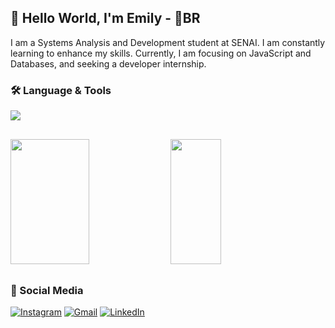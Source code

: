 <h2>👋 Hello World, I'm Emily - 📍BR </h2>
I am a Systems Analysis and Development student at SENAI. I am constantly learning to enhance my skills. Currently, I am focusing on JavaScript and Databases, and seeking a developer internship.

### 🛠️ Language & Tools

<div align="left">
  <img src="https://skillicons.dev/icons?i=js,html,css,nodejs,git,vscode,figma" />
</div>

##

<div align="left">  
  <img width="50%" height="200px" src="https://github-readme-stats.vercel.app/api?username=emilysouza22&show_icons=true&count_private=true&hide_border=true&title_color=8A2BE2&icon_color=4B0082&text_color=8e7cc3&bg_color=0d1117" /> 
  <img width="40%" height="200px" src="https://github-readme-stats.vercel.app/api/top-langs/?username=emilysouza22&layout=compact&hide_border=true&title_color=8A2BE2&text_color=8e7cc3&bg_color=0d1117" />
</div>

##

### 💬 Social Media

[![Instagram](https://img.shields.io/badge/instagram-%23000000.svg?style=for-the-badge&logo=instagram&logoColor=8A2BE2&color:FFF)](https://www.instagram.com/izwmy/)
[![Gmail](https://img.shields.io/badge/gmail-%23000000.svg?style=for-the-badge&logo=gmail&logoColor=8A2BE2&color:FFF)](mailto:emilyseafonso@gmail.com)
[![LinkedIn](https://img.shields.io/badge/linkedIn-000?style=for-the-badge&logo=linkedin&logoColor=8A2BE2&color:FFF)](https://www.linkedin.com/in/emilydesouza22/)
